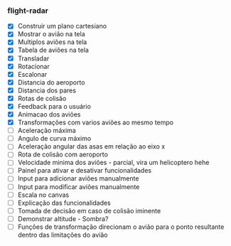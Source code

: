 ### flight-radar

- [x] Construir um plano cartesiano
- [x] Mostrar o avião na tela
- [x] Multiplos aviões na tela
- [x] Tabela de aviões na tela
- [x] Transladar
- [x] Rotacionar
- [x] Escalonar
- [x] Distancia do aeroporto
- [x] Distancia dos pares
- [x] Rotas de colisão
- [x] Feedback para o usuário
- [x] Animacao dos aviões
- [x] Transformações com varios aviões ao mesmo tempo
- [ ] Aceleração máxima 
- [ ] Angulo de curva máximo 
- [ ] Aceleração angular das asas em relação ao eixo x
- [ ] Rota de colisão com aeroporto
- [ ] Velocidade minima dos aviões - parcial, vira um helicoptero hehe
- [ ] Painel para ativar e desativar funcionalidades 
- [ ] Input para adicionar aviões manualmente
- [ ] Input para modificar aviões manualmente
- [ ] Escala no canvas
- [ ] Explicação das funcionalidades
- [ ] Tomada de decisão em caso de colisão iminente
- [ ] Demonstrar altitude - Sombra?
- [ ] Funções de transformação direcionam o avião para o ponto resultante dentro das limitações do avião
